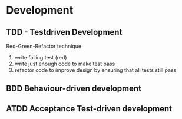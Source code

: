 # Development

## TDD - Testdriven Development
Red-Green-Refactor technique

1. write failing test (red)
2. write just enough code to make test pass
3. refactor code to improve design by ensuring that all tests still pass

## BDD Behaviour-driven development

## ATDD Acceptance Test-driven development
